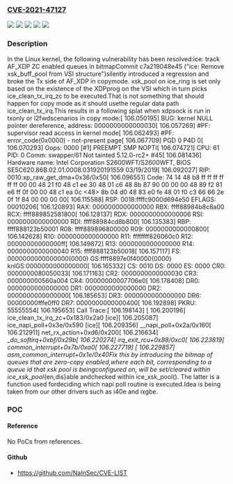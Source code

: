 ### [CVE-2021-47127](https://cve.mitre.org/cgi-bin/cvename.cgi?name=CVE-2021-47127)
![](https://img.shields.io/static/v1?label=Product&message=Linux&color=blue)
![](https://img.shields.io/static/v1?label=Version&message=&color=brightgreen)
![](https://img.shields.io/static/v1?label=Version&message=5.12%20&color=brightgreen)
![](https://img.shields.io/static/v1?label=Version&message=c7a219048e459cf99c6fec0f7c1e42414e9e6202%20&color=brightgreen)
![](https://img.shields.io/static/v1?label=Vulnerability&message=n%2Fa&color=blue)

### Description

In the Linux kernel, the following vulnerability has been resolved:ice: track AF_XDP ZC enabled queues in bitmapCommit c7a219048e45 ("ice: Remove xsk_buff_pool from VSI structure")silently introduced a regression and broke the Tx side of AF_XDP in copymode. xsk_pool on ice_ring is set only based on the existence of the XDPprog on the VSI which in turn picks ice_clean_tx_irq_zc to be executed.That is not something that should happen for copy mode as it should usethe regular data path ice_clean_tx_irq.This results in a following splat when xdpsock is run in txonly or l2fwdscenarios in copy mode:<snip>[  106.050195] BUG: kernel NULL pointer dereference, address: 0000000000000030[  106.057269] #PF: supervisor read access in kernel mode[  106.062493] #PF: error_code(0x0000) - not-present page[  106.067709] PGD 0 P4D 0[  106.070293] Oops: 0000 [#1] PREEMPT SMP NOPTI[  106.074721] CPU: 61 PID: 0 Comm: swapper/61 Not tainted 5.12.0-rc2+ #45[  106.081436] Hardware name: Intel Corporation S2600WFT/S2600WFT, BIOS SE5C620.86B.02.01.0008.031920191559 03/19/2019[  106.092027] RIP: 0010:xp_raw_get_dma+0x36/0x50[  106.096551] Code: 74 14 48 b8 ff ff ff ff ff ff 00 00 48 21 f0 48 c1 ee 30 48 01 c6 48 8b 87 90 00 00 00 48 89 f2 81 e6 ff 0f 00 00 48 c1 ea 0c <48> 8b 04 d0 48 83 e0 fe 48 01 f0 c3 66 66 2e 0f 1f 84 00 00 00 00[  106.115588] RSP: 0018:ffffc9000d694e50 EFLAGS: 00010206[  106.120893] RAX: 0000000000000000 RBX: ffff88984b8c8a00 RCX: ffff889852581800[  106.128137] RDX: 0000000000000006 RSI: 0000000000000000 RDI: ffff88984cd8b800[  106.135383] RBP: ffff888123b50001 R08: ffff889896800000 R09: 0000000000000800[  106.142628] R10: 0000000000000000 R11: ffffffff826060c0 R12: 00000000000000ff[  106.149872] R13: 0000000000000000 R14: 0000000000000040 R15: ffff888123b50018[  106.157117] FS:  0000000000000000(0000) GS:ffff8897e0f40000(0000) knlGS:0000000000000000[  106.165332] CS:  0010 DS: 0000 ES: 0000 CR0: 0000000080050033[  106.171163] CR2: 0000000000000030 CR3: 000000000560a004 CR4: 00000000007706e0[  106.178408] DR0: 0000000000000000 DR1: 0000000000000000 DR2: 0000000000000000[  106.185653] DR3: 0000000000000000 DR6: 00000000fffe0ff0 DR7: 0000000000000400[  106.192898] PKRU: 55555554[  106.195653] Call Trace:[  106.198143]  <IRQ>[  106.200196]  ice_clean_tx_irq_zc+0x183/0x2a0 [ice][  106.205087]  ice_napi_poll+0x3e/0x590 [ice][  106.209356]  __napi_poll+0x2a/0x160[  106.212911]  net_rx_action+0xd6/0x200[  106.216634]  __do_softirq+0xbf/0x29b[  106.220274]  irq_exit_rcu+0x88/0xc0[  106.223819]  common_interrupt+0x7b/0xa0[  106.227719]  </IRQ>[  106.229857]  asm_common_interrupt+0x1e/0x40</snip>Fix this by introducing the bitmap of queues that are zero-copy enabled,where each bit, corresponding to a queue id that xsk pool is beingconfigured on, will be set/cleared within ice_xsk_pool_{en,dis}able andchecked within ice_xsk_pool(). The latter is a function used fordeciding which napi poll routine is executed.Idea is being taken from our other drivers such as i40e and ixgbe.

### POC

#### Reference
No PoCs from references.

#### Github
- https://github.com/NaInSec/CVE-LIST

